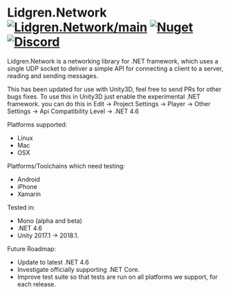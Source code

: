 # Lidgren.Network [![Lidgren.Network/main](https://github.com/AscensionGameDev/lidgren-network-gen3/workflows/Lidgren.Network%3Fmain/badge.svg)](https://github.com/AscensionGameDev/lidgren-network-gen3/actions?query=workflow%3A%22Lidgren.Network%3Fmain%22) [![Nuget](https://img.shields.io/nuget/v/AscensionGameDev.Lidgren.Network?color=%230072b0)](https://www.nuget.org/packages/AscensionGameDev.Lidgren.Network) [![Discord](https://img.shields.io/discord/363106200243535872?color=%237289DA&label=Discord)](https://discord.gg/6CnkK82)
Lidgren.Network is a networking library for .NET framework, which uses a single UDP socket to deliver a simple API for connecting a client to a server, reading and sending messages.

This has been updated for use with Unity3D, feel free to send PRs for other bugs fixes.
To use this in Unity3D just enable the experimental .NET framework.
you can do this in Edit -> Project Settings -> Player -> Other Settings -> Api Compatibility Level -> .NET 4.6

Platforms supported:
- Linux
- Mac
- OSX

Platforms/Toolchains which need testing:
- Android
- iPhone
- Xamarin

Tested in:
- Mono (alpha and beta)
- .NET 4.6
- Unity 2017.1 -> 2018.1.

Future Roadmap:
- Update to latest .NET 4.6
- Investigate officially supporting .NET Core.
- Improve test suite so that tests are run on all platforms we support, for each release.
